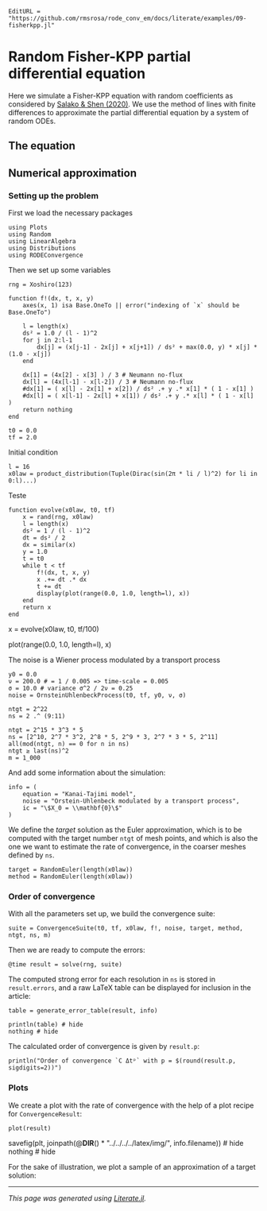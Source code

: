 ```@meta
EditURL = "https://github.com/rmsrosa/rode_conv_em/docs/literate/examples/09-fisherkpp.jl"
```

# Random Fisher-KPP partial differential equation

Here we simulate a Fisher-KPP equation with random coefficients as considered by [Salako & Shen (2020)](https://link.springer.com/article/10.1007/s10884-020-09847-2). We use the method of lines with finite differences to approximate the partial differential equation by a system of random ODEs.

## The equation

## Numerical approximation

### Setting up the problem

First we load the necessary packages

````@example 09-fisherkpp
using Plots
using Random
using LinearAlgebra
using Distributions
using RODEConvergence
````

Then we set up some variables

````@example 09-fisherkpp
rng = Xoshiro(123)

function f!(dx, t, x, y)
    axes(x, 1) isa Base.OneTo || error("indexing of `x` should be Base.OneTo")

    l = length(x)
    ds² = 1.0 / (l - 1)^2
    for j in 2:l-1
        dx[j] = (x[j-1] - 2x[j] + x[j+1]) / ds² + max(0.0, y) * x[j] * (1.0 - x[j])
    end

    dx[1] = (4x[2] - x[3] ) / 3 # Neumann no-flux
    dx[l] = (4x[l-1] - x[l-2]) / 3 # Neumann no-flux
    #dx[1] = ( x[l] - 2x[1] + x[2]) / ds² .+ y .* x[1] * ( 1 - x[1] )
    #dx[l] = ( x[l-1] - 2x[l] + x[1]) / ds² .+ y .* x[l] * ( 1 - x[l] )
    return nothing
end

t0 = 0.0
tf = 2.0
````

Initial condition

````@example 09-fisherkpp
l = 16
x0law = product_distribution(Tuple(Dirac(sin(2π * li / l)^2) for li in 0:l)...)
````

Teste

````@example 09-fisherkpp
function evolve(x0law, t0, tf)
    x = rand(rng, x0law)
    l = length(x)
    ds² = 1 / (l - 1)^2
    dt = ds² / 2
    dx = similar(x)
    y = 1.0
    t = t0
    while t < tf
        f!(dx, t, x, y)
        x .+= dt .* dx
        t += dt
        display(plot(range(0.0, 1.0, length=l), x))
    end
    return x
end
````

x = evolve(x0law, t0, tf/100)

plot(range(0.0, 1.0, length=l), x)

The noise is a Wiener process modulated by a transport process

````@example 09-fisherkpp
y0 = 0.0
ν = 200.0 # = 1 / 0.005 => time-scale = 0.005
σ = 10.0 # variance σ^2 / 2ν = 0.25
noise = OrnsteinUhlenbeckProcess(t0, tf, y0, ν, σ)
````

````@example 09-fisherkpp
ntgt = 2^22
ns = 2 .^ (9:11)

ntgt = 2^15 * 3^3 * 5
ns = [2^10, 2^7 * 3^2, 2^8 * 5, 2^9 * 3, 2^7 * 3 * 5, 2^11]
all(mod(ntgt, n) == 0 for n in ns)
ntgt ≥ last(ns)^2
m = 1_000
````

And add some information about the simulation:

````@example 09-fisherkpp
info = (
    equation = "Kanai-Tajimi model",
    noise = "Orstein-Uhlenbeck modulated by a transport process",
    ic = "\$X_0 = \\mathbf{0}\$"
)
````

We define the *target* solution as the Euler approximation, which is to be computed with the target number `ntgt` of mesh points, and which is also the one we want to estimate the rate of convergence, in the coarser meshes defined by `ns`.

````@example 09-fisherkpp
target = RandomEuler(length(x0law))
method = RandomEuler(length(x0law))
````

### Order of convergence

With all the parameters set up, we build the convergence suite:

````@example 09-fisherkpp
suite = ConvergenceSuite(t0, tf, x0law, f!, noise, target, method, ntgt, ns, m)
````

Then we are ready to compute the errors:

````@example 09-fisherkpp
@time result = solve(rng, suite)
````

The computed strong error for each resolution in `ns` is stored in `result.errors`, and a raw LaTeX table can be displayed for inclusion in the article:

````@example 09-fisherkpp
table = generate_error_table(result, info)

println(table) # hide
nothing # hide
````

The calculated order of convergence is given by `result.p`:

````@example 09-fisherkpp
println("Order of convergence `C Δtᵖ` with p = $(round(result.p, sigdigits=2))")
````

### Plots

We create a plot with the rate of convergence with the help of a plot recipe for `ConvergenceResult`:

````@example 09-fisherkpp
plot(result)
````

savefig(plt, joinpath(@__DIR__() * "../../../../latex/img/", info.filename)) # hide
nothing # hide

For the sake of illustration, we plot a sample of an approximation of a target solution:

---

*This page was generated using [Literate.jl](https://github.com/fredrikekre/Literate.jl).*

